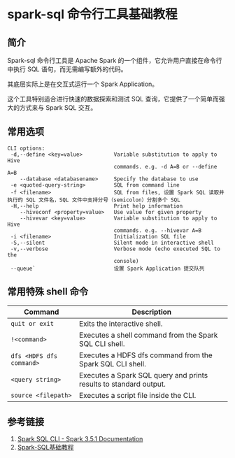 # spark-sql  命令行工具基础教程

## 简介

Spark-sql 命令行工具是 Apache Spark 的一个组件，它允许用户直接在命令行中执行 SQL 语句，而无需编写额外的代码。

其底层实际上是在交互式运行一个 Spark Application。

这个工具特别适合进行快速的数据探索和测试 SQL 查询，它提供了一个简单而强大的方式来与 Spark SQL 交互。

## 常用选项

```shell
CLI options:
 -d,--define <key=value>          Variable substitution to apply to Hive
                                  commands. e.g. -d A=B or --define A=B
    --database <databasename>     Specify the database to use
 -e <quoted-query-string>         SQL from command line
 -f <filename>                    SQL from files, 设置 Spark SQL 读取并执行的 SQL 文件名，SQL 文件中支持分号（semicolon）分割多个 SQL
 -H,--help                        Print help information
    --hiveconf <property=value>   Use value for given property
    --hivevar <key=value>         Variable substitution to apply to Hive
                                  commands. e.g. --hivevar A=B
 -i <filename>                    Initialization SQL file
 -S,--silent                      Silent mode in interactive shell
 -v,--verbose                     Verbose mode (echo executed SQL to the
                                  console)
 --queue`                         设置 Spark Application 提交队列
```

## 常用特殊 shell 命令

| Command                  | Description                                                       |
| ------------------------ | ----------------------------------------------------------------- |
| `quit or exit`           | Exits the interactive shell.                                      |
| `!<command>`             | Executes a shell command from the Spark SQL CLI shell.            |
| `dfs <HDFS dfs command>` | Executes a HDFS dfs command from the Spark SQL CLI shell.         |
| `<query string>`         | Executes a Spark SQL query and prints results to standard output. |
| `source <filepath>`      | Executes a script file inside the CLI.                            |

## 参考链接

1. [Spark SQL CLI - Spark 3.5.1 Documentation](https://spark.apache.org/docs/latest/sql-distributed-sql-engine-spark-sql-cli.html#spark-sql-cli)
2. [Spark-SQL基础教程](work/component/Big-Data/Apache-Spark/development/Spark-SQL基础教程.md)